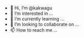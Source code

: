 - 👋 Hi, I’m @kakwagu
- 👀 I’m interested in ...
- 🌱 I’m currently learning ...
- 💞️ I’m looking to collaborate on ...
- 📫 How to reach me ...

<!---
kakwagu/kakwagu is a ✨ special ✨ repository because its `README.md` (this file) appears on your GitHub profile.
You can click the Preview link to take a look at your changes.
--->
